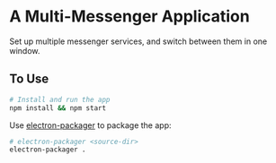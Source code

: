 # A Multi-Messenger Application

Set up multiple messenger services, and switch between them in one window.

## To Use

```bash
# Install and run the app
npm install && npm start
```

Use [electron-packager](https://github.com/electron-userland/electron-packager) to package the app:
```bash
# electron-packager <source-dir>
electron-packager .
```
